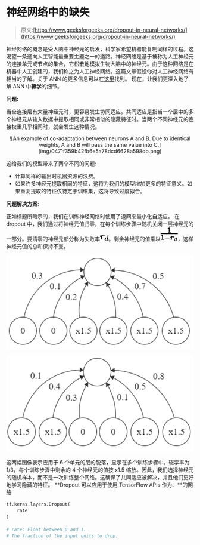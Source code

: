 # 神经网络中的缺失

> 原文:[https://www.geeksforgeeks.org/dropout-in-neural-networks/](https://www.geeksforgeeks.org/dropout-in-neural-networks/)

神经网络的概念是受人脑中神经元的启发，科学家希望机器能复制同样的过程。这渴望一条通向人工智能最重要主题之一的道路。神经网络是基于被称为人工神经元的连接单元或节点的集合，它松散地模拟生物大脑中的神经元。由于这种网络是在机器中人工创建的，我们称之为人工神经网络。这篇文章假设你对人工神经网络有相当的了解。关于 ANN 的更多信息可以在[这里](https://www.geeksforgeeks.org/neural-networks-a-beginners-guide/)找到。
现在，让我们更深入地了解 ANN 中**辍学**的细节。

**问题:**

当全连接层有大量神经元时，更容易发生协同适应。共同适应是指当一个层中的多个神经元从输入数据中提取相同或非常相似的隐藏特征时。当两个不同神经元的连接权重几乎相同时，就会发生这种情况。

<center>
![An example of co-adaptation between neurons A and B. Due to identical weights, A and B will pass the same value into C.](img/0471f359b42fb6e5a78dcd6628a598db.png)</center>

这给我们的模型带来了两个不同的问题:

*   计算同样的输出时机器资源的浪费。
*   如果许多神经元提取相同的特征，这将为我们的模型增加更多的特征意义。如果重复提取的特征仅特定于训练集，这将导致过度拟合。

**问题解决方案:**

正如标题所暗示的，我们在训练神经网络时使用了退网来最小化自适应。
在 dropout 中，我们通过将神经元值归零，在每个训练步骤中随机关闭一层神经元的一部分。要清零的神经元部分称为失败率![  r_{d} ](img/fedc86ed615cf51bfd9ba7f8a3cfdd88.png "Rendered by QuickLaTeX.com")。剩余神经元的值乘以![ \frac{1}{1 - r_d} ](img/93a08a970c93c7ed1f3a50b7875a873f.png "Rendered by QuickLaTeX.com")，这样神经元值的总和保持不变。

![](img/ea8f39ce978fb0d9d5c50feb1fed6595.png)

![](img/3631f3c67d2c8eb9261ba1acdaf51044.png)

这两幅图像表示应用于 6 个单元的层的脱落，显示在多个训练步骤中。辍学率为 1/3，每个训练步骤中剩余的 4 个神经元的值按 x1.5 缩放。因此，我们选择神经元的随机样本，而不是一次训练整个网络。这确保了共同适应被解决，并且他们更好地学习隐藏的特征。
 **Dropout 可以应用于使用 TensorFlow APIs 作为、**的网络

```py
tf.keras.layers.Dropout(
    rate
)

# rate: Float between 0 and 1. 
# The fraction of the input units to drop.
```